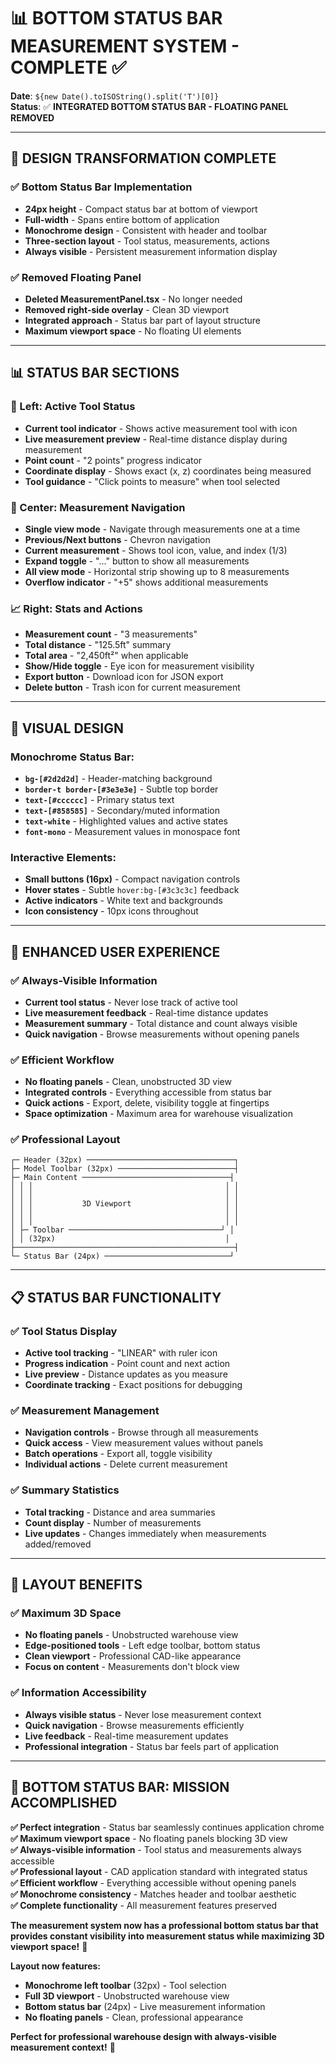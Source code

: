 # 📊 BOTTOM STATUS BAR MEASUREMENT SYSTEM - COMPLETE ✅

**Date**: `${new Date().toISOString().split('T')[0]}`  
**Status**: ✅ **INTEGRATED BOTTOM STATUS BAR - FLOATING PANEL REMOVED**

---

## 🎯 **DESIGN TRANSFORMATION COMPLETE**

### **✅ Bottom Status Bar Implementation**
- **24px height** - Compact status bar at bottom of viewport
- **Full-width** - Spans entire bottom of application
- **Monochrome design** - Consistent with header and toolbar
- **Three-section layout** - Tool status, measurements, actions
- **Always visible** - Persistent measurement information display

### **✅ Removed Floating Panel**
- **Deleted MeasurementPanel.tsx** - No longer needed
- **Removed right-side overlay** - Clean 3D viewport
- **Integrated approach** - Status bar part of layout structure
- **Maximum viewport space** - No floating UI elements

---

## 📊 **STATUS BAR SECTIONS**

### **🔧 Left: Active Tool Status**
- **Current tool indicator** - Shows active measurement tool with icon
- **Live measurement preview** - Real-time distance display during measurement
- **Point count** - "2 points" progress indicator
- **Coordinate display** - Shows exact (x, z) coordinates being measured
- **Tool guidance** - "Click points to measure" when tool selected

### **📐 Center: Measurement Navigation**
- **Single view mode** - Navigate through measurements one at a time
- **Previous/Next buttons** - Chevron navigation
- **Current measurement** - Shows tool icon, value, and index (1/3)
- **Expand toggle** - "..." button to show all measurements
- **All view mode** - Horizontal strip showing up to 8 measurements
- **Overflow indicator** - "+5" shows additional measurements

### **📈 Right: Stats and Actions**
- **Measurement count** - "3 measurements"  
- **Total distance** - "125.5ft" summary
- **Total area** - "2,450ft²" when applicable
- **Show/Hide toggle** - Eye icon for measurement visibility
- **Export button** - Download icon for JSON export
- **Delete button** - Trash icon for current measurement

---

## 🎨 **VISUAL DESIGN**

### **Monochrome Status Bar:**
- **`bg-[#2d2d2d]`** - Header-matching background
- **`border-t border-[#3e3e3e]`** - Subtle top border
- **`text-[#cccccc]`** - Primary status text
- **`text-[#858585]`** - Secondary/muted information
- **`text-white`** - Highlighted values and active states
- **`font-mono`** - Measurement values in monospace font

### **Interactive Elements:**
- **Small buttons (16px)** - Compact navigation controls
- **Hover states** - Subtle `hover:bg-[#3c3c3c]` feedback
- **Active indicators** - White text and backgrounds
- **Icon consistency** - 10px icons throughout

---

## 🚀 **ENHANCED USER EXPERIENCE**

### **✅ Always-Visible Information**
- **Current tool status** - Never lose track of active tool
- **Live measurement feedback** - Real-time distance updates
- **Measurement summary** - Total distance and count always visible
- **Quick navigation** - Browse measurements without opening panels

### **✅ Efficient Workflow**
- **No floating panels** - Clean, unobstructed 3D view
- **Integrated controls** - Everything accessible from status bar
- **Quick actions** - Export, delete, visibility toggle at fingertips
- **Space optimization** - Maximum area for warehouse visualization

### **✅ Professional Layout**
```
┌─ Header (32px) ─────────────────────────────────┐
├─ Model Toolbar (32px) ──────────────────────────┤  
├─ Main Content ─────────────────────────────────┤
│ │ │                                           │ │
│ │ │                                           │ │
│ │ │           3D Viewport                     │ │
│ │ │                                           │ │
│ │ │                                           │ │
│ ├─ Toolbar ──────────────────────────────────┘ │
│ │ (32px)                                      │
├─────────────────────────────────────────────────┤
└─ Status Bar (24px) ────────────────────────────┘
```

---

## 📋 **STATUS BAR FUNCTIONALITY**

### **✅ Tool Status Display**
- **Active tool tracking** - "LINEAR" with ruler icon
- **Progress indication** - Point count and next action
- **Live preview** - Distance updates as you measure
- **Coordinate tracking** - Exact positions for debugging

### **✅ Measurement Management**  
- **Navigation controls** - Browse through all measurements
- **Quick access** - View measurement values without panels
- **Batch operations** - Export all, toggle visibility
- **Individual actions** - Delete current measurement

### **✅ Summary Statistics**
- **Total tracking** - Distance and area summaries
- **Count display** - Number of measurements
- **Live updates** - Changes immediately when measurements added/removed

---

## 🎯 **LAYOUT BENEFITS**

### **✅ Maximum 3D Space**
- **No floating panels** - Unobstructed warehouse view
- **Edge-positioned tools** - Left edge toolbar, bottom status
- **Clean viewport** - Professional CAD-like appearance
- **Focus on content** - Measurements don't block view

### **✅ Information Accessibility**  
- **Always visible status** - Never lose measurement context
- **Quick navigation** - Browse measurements efficiently
- **Live feedback** - Real-time measurement updates
- **Professional integration** - Status bar feels part of application

---

## 🎉 **BOTTOM STATUS BAR: MISSION ACCOMPLISHED**

**✅ Perfect integration** - Status bar seamlessly continues application chrome  
**✅ Maximum viewport space** - No floating panels blocking 3D view  
**✅ Always-visible information** - Tool status and measurements always accessible  
**✅ Professional layout** - CAD application standard with integrated status  
**✅ Efficient workflow** - Everything accessible without opening panels  
**✅ Monochrome consistency** - Matches header and toolbar aesthetic  
**✅ Complete functionality** - All measurement features preserved  

**The measurement system now has a professional bottom status bar that provides constant visibility into measurement status while maximizing 3D viewport space!** 🎯

**Layout now features:**
- **Monochrome left toolbar** (32px) - Tool selection
- **Full 3D viewport** - Unobstructed warehouse view  
- **Bottom status bar** (24px) - Live measurement information
- **No floating panels** - Clean, professional appearance

**Perfect for professional warehouse design with always-visible measurement context!** 🚀
